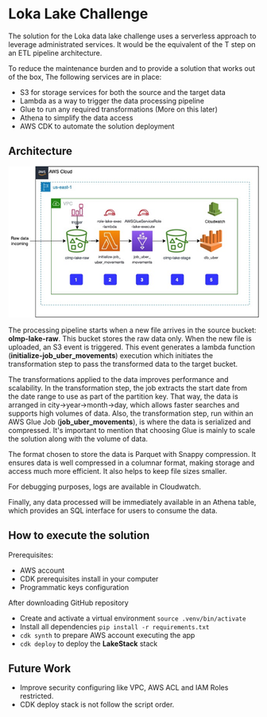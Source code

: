# Loka Lake Challenge

The solution for the Loka data lake challenge uses a serverless approach to leverage administrated services. It would be the equivalent of the T step on an ETL pipeline architecture.

To reduce the maintenance burden and to provide a solution that works out of the box, The following services are in place: 
* S3 for storage services for both the source and the target data
* Lambda as a way to trigger the data processing pipeline 
* Glue to run any required transformations (More on this later)
* Athena to simplify the data access
* AWS CDK to automate the solution deployment


## Architecture

![image](./img/Architecture.jpg)

The processing pipeline starts when a new file arrives in the source bucket: **olmp-lake-raw**. This bucket stores the raw data only. 
When the new file is uploaded, an S3 event is triggered. This event generates a lambda function (**initialize-job_uber_movements**) execution which initiates the transformation step to pass the transformed data to the target bucket. 

The transformations applied to the data improves performance and scalability. In the transformation step, the job extracts the start date from the date range to use as part of the partition key. That way, the data is arranged in city->year->month->day, which allows faster searches and supports high volumes of data. Also, the transformation step, run within an AWS Glue Job (**job_uber_movements**), is where the data is serialized and compressed. 
It's important to mention that choosing Glue is mainly to scale the solution along with the volume of data.

The format chosen to store the data is Parquet with Snappy compression. It ensures data is well compressed in a columnar format, making storage and access much more efficient. It also helps to keep file sizes smaller.

For debugging purposes, logs are available in Cloudwatch.

Finally, any data processed will be immediately available in an Athena table, which provides an SQL interface for users to consume the data. 


## How to execute the solution

Prerequisites:
- AWS account
- CDK prerequisites install in your computer
- Programmatic keys configuration

After downloading GitHub repository
- Create and activate a virtual environment `source .venv/bin/activate`
- Install all dependencies `pip install -r requirements.txt`
- `cdk synth` to prepare AWS account executing the app
- `cdk deploy` to deploy the **LakeStack** stack

## Future Work
- Improve security configuring like VPC, AWS ACL and IAM Roles restricted.
- CDK deploy stack is not follow the script order.